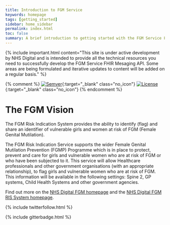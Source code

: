 ```yaml
---
title: Introduction to FGM Service
keywords: homepage
tags: [getting_started]
sidebar: home_sidebar
permalink: index.html
toc: false
summary: A brief introduction to getting started with the FGM Service FHIR&reg; Messaging API.
---
```


{% include important.html content="This site is under active development by NHS Digital and is intended to provide all the technical resources you need to successfully develop the FGM Service FHIR Mesaging API. Some areas are being formulated and iterative updates to content will be added on a regular basis." %}

<!-- {% include warning.html content="This site is provided for information only and is intended for those engaged with NHS Digital in First of Type activities, other parties are advised not to develop against these specifications until a formal announcement has been made." %} -->

{% comment %}
[![Semver](http://img.shields.io/badge/semver-2.0.0-yellow.svg)](http://semver.org/spec/v2.0.0.html){:target="_blank" class="no_icon"} [![License](http://img.shields.io/:license-apache2-blue.svg)](http://www.apache.org/licenses/LICENSE-2.0.html){:target="_blank" class="no_icon"} 
{% endcomment %}

# The FGM Vision #

The FGM Risk Indication System provides the ability to identify (flag) and share an identifier of vulnerable girls and women at risk of FGM (Female Genital Mutilation).

The FGM Risk Indication Service supports the wider Female Genital Mutilation Prevention (FGMP) Programme which is in place to protect, prevent and care for girls and vulnerable women who are at risk of FGM or who have been subjected to it. This service will allow Healthcare professionals and other government organisations (with an appropriate relationship), to flag girls and vulnerable women who are at risk of FGM. This information will be available in the following settings: Spine 2, GP systems, Child Health Systems and other government agencies.

Find out more on the [NHS Digital FGM homepage](http://content.digital.nhs.uk/fgm) and the [NHS Digital FGM RIS System homepage](http://content.digital.nhs.uk/fgmris).

{% include twitterfollow.html %}

{% include gitterbadge.html %}
